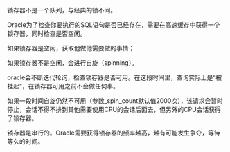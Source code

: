 锁存器不是一个队列，与经典的锁不同。

Oracle为了检查你要执行的SQL语句是否已经存在，需要在高速缓存中获得一个锁存器，同时检查是否空闲。

如果锁存器是空闲，获取他做他需要做的事情；

如果锁存器不是空闲，会进行自旋（spinning）。

oracle会不断迭代轮询，检查锁存器是否可用。在这段时间里，查询实际上是“被挂起”，在锁存器可用之前不会做任何事。

如果一段时间自旋仍然不可用（参数_spin_count默认值2000次），该请求会暂时停止，会话不得不排到其他需要使用CPU的会话后面去，但另外的CPU会话获得了锁存器。

锁存器是串行的。Oracle需要获得锁存器的频率越高，越有可能发生争夺，等待等久的时间。